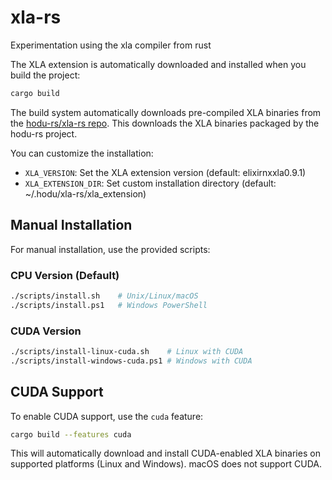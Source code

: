 # xla-rs

Experimentation using the xla compiler from rust

The XLA extension is automatically downloaded and installed when you build the project:

```bash
cargo build
```

The build system automatically downloads pre-compiled XLA binaries from the [hodu-rs/xla-rs repo](https://github.com/hodu-rs/xla-rs/releases). This downloads the XLA binaries packaged by the hodu-rs project.

You can customize the installation:
- `XLA_VERSION`: Set the XLA extension version (default: elixirnxxla0.9.1)
- `XLA_EXTENSION_DIR`: Set custom installation directory (default: ~/.hodu/xla-rs/xla_extension)

## Manual Installation

For manual installation, use the provided scripts:

### CPU Version (Default)
```bash
./scripts/install.sh    # Unix/Linux/macOS
./scripts/install.ps1   # Windows PowerShell
```

### CUDA Version
```bash
./scripts/install-linux-cuda.sh    # Linux with CUDA
./scripts/install-windows-cuda.ps1 # Windows with CUDA
```

## CUDA Support

To enable CUDA support, use the `cuda` feature:

```bash
cargo build --features cuda
```

This will automatically download and install CUDA-enabled XLA binaries on supported platforms (Linux and Windows). macOS does not support CUDA.
